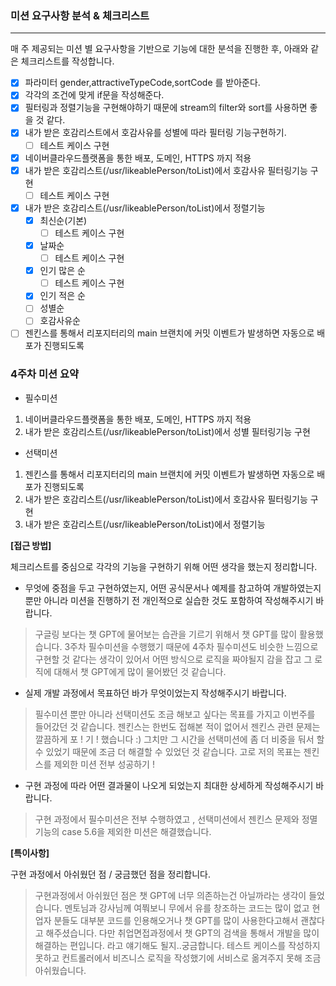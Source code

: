 ### 미션 요구사항 분석 & 체크리스트

---

매 주 제공되는 미션 별 요구사항을 기반으로 기능에 대한 분석을 진행한 후, 아래와 같은 체크리스트를 작성합니다.

- [x] 파라미터 gender,attractiveTypeCode,sortCode 를 받아준다.
- [x] 각각의 조건에 맞게 if문을 작성해준다.
- [x] 필터링과 정렬기능을 구현해야하기 때문에 stream의 filter와 sort를 사용하면 좋을 것 같다.
- [x] 내가 받은 호감리스트에서 호감사유를 성별에 따라 필터링 기능구현하기.
  - [ ] 테스트 케이스 구현
- [x] 네이버클라우드플랫폼을 통한 배포, 도메인, HTTPS 까지 적용
- [x] 내가 받은 호감리스트(/usr/likeablePerson/toList)에서 호감사유 필터링기능 구현
  - [ ] 테스트 케이스 구현
- [x] 내가 받은 호감리스트(/usr/likeablePerson/toList)에서 정렬기능
  - [x] 최신순(기본)
    - [ ] 테스트 케이스 구현
  - [x] 날짜순
    - [ ] 테스트 케이스 구현
  - [x] 인기 많은 순
    - [ ] 테스트 케이스 구현
  - [x] 인기 적은 순
  - [ ] 성별순
  - [ ] 호감사유순
- [ ] 젠킨스를 통해서 리포지터리의 main 브랜치에 커밋 이벤트가 발생하면 자동으로 배포가 진행되도록

### 4주차 미션 요약

- 필수미션 
1. 네이버클라우드플랫폼을 통한 배포, 도메인, HTTPS 까지 적용
2. 내가 받은 호감리스트(/usr/likeablePerson/toList)에서 성별 필터링기능 구현

- 선택미션
1. 젠킨스를 통해서 리포지터리의 main 브랜치에 커밋 이벤트가 발생하면 자동으로 배포가 진행되도록
2. 내가 받은 호감리스트(/usr/likeablePerson/toList)에서 호감사유 필터링기능 구현
3. 내가 받은 호감리스트(/usr/likeablePerson/toList)에서 정렬기능 

**[접근 방법]**

체크리스트를 중심으로 각각의 기능을 구현하기 위해 어떤 생각을 했는지 정리합니다.

- 무엇에 중점을 두고 구현하였는지, 어떤 공식문서나 예제를 참고하여 개발하였는지 뿐만 아니라 미션을 진행하기 전 개인적으로 실습한 것도 포함하여 작성해주시기 바랍니다.

> 구글링 보다는 챗 GPT에 물어보는 습관을 기르기 위해서 챗 GPT를 많이 활용했습니다. 3주차 필수미션을 수행했기 때문에 4주차 필수미션도 비슷한 느낌으로 구현할 것 같다는 생각이 있어서
> 어떤 방식으로 로직을 짜야될지 감을 잡고 그 로직에 대해서 챗 GPT에게 많이 물어봤던 것 같습니다.
- 실제 개발 과정에서 목표하던 바가 무엇이었는지 작성해주시기 바랍니다.

> 필수미션 뿐만 아니라 선택미션도 조금 해보고 싶다는 목표를 가지고 이번주를 들어갔던 것 같습니다.
> 젠킨스는 한번도 접해본 적이 없어서 젠킨스 관련 문제는 깔끔하게 포 ! 기 ! 했습니다 :)
> 그치만 그 시간을 선택미션에 좀 더 비중을 둬서 할 수 있었기 때문에 조금 더 해결할 수 있었던 것 같습니다.
> 고로 저의 목표는 젠킨스를 제외한 미션 전부 성공하기 ! 
- 구현 과정에 따라 어떤 결과물이 나오게 되었는지 최대한 상세하게 작성해주시기 바랍니다.

> 구현 과정에서 필수미션은 전부 수행하였고 , 선택미션에서 젠킨스 문제와 정멸기능의 case 5.6을 제외한 미션은 해결했습니다.
>

**[특이사항]**

구현 과정에서 아쉬웠던 점 / 궁금했던 점을 정리합니다.

> 구현과정에서 아쉬웠던 점은 챗 GPT에 너무 의존하는건 아닐까라는 생각이 들었습니다.
> 멘토님과 강사님께 여쭤보니 무에서 유를 창조하는 코드는 많이 없고 현업자 분들도 대부분 코드를 인용해오거나 챗 GPT를 많이 사용한다고해서
> 괜찮다고 해주셨습니다. 다만 취업면접과정에서 챗 GPT의 검색을 통해서 개발을 많이 해결하는 편입니다. 라고 얘기해도 될지..궁금합니다.
> 테스트 케이스를 작성하지 못하고 컨트롤러에서 비즈니스 로직을 작성했기에 서비스로 옮겨주지 못해 조금 아쉬웠습니다.